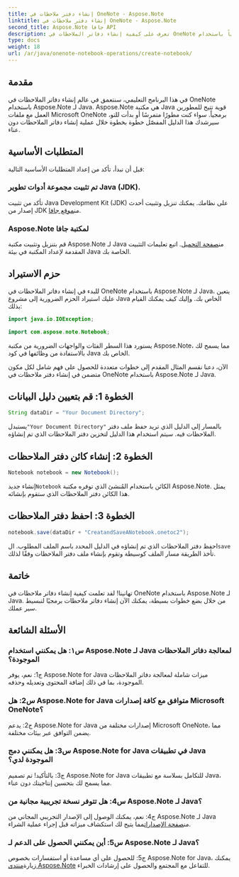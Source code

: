 ```yaml
---
title: إنشاء دفتر ملاحظات في OneNote - Aspose.Note
linktitle: إنشاء دفتر ملاحظات في OneNote - Aspose.Note
second_title: Aspose.Note جافا API
description: تعرف على كيفية إنشاء دفاتر الملاحظات في OneNote برمجياً باستخدام Aspose.Note لـ Java. قم بتبسيط سير عملك باستخدام هذا الدليل المفصّل خطوة بخطوة.
type: docs
weight: 18
url: /ar/java/onenote-notebook-operations/create-notebook/
---
```

## مقدمة

في هذا البرنامج التعليمي، سنتعمق في عالم إنشاء دفاتر الملاحظات في OneNote باستخدام Aspose.Note لـ Java. Aspose.Note هي مكتبة Java قوية تتيح للمطورين العمل مع ملفات Microsoft OneNote برمجياً. سواء كنت مطورًا متمرسًا أو بدأت للتو، سيرشدك هذا الدليل المفصّل خطوة بخطوة خلال عملية إنشاء دفاتر الملاحظات دون عناء.

## المتطلبات الأساسية

قبل أن نبدأ، تأكد من إعداد المتطلبات الأساسية التالية:

### تم تثبيت مجموعة أدوات تطوير Java (JDK).

تأكد من تثبيت Java Development Kit (JDK) على نظامك. يمكنك تنزيل وتثبيت أحدث إصدار من JDK من[موقع جافا](https://www.oracle.com/java/technologies/javase-jdk15-downloads.html).

### Aspose.Note لمكتبة جافا

 قم بتنزيل وتثبيت مكتبة Aspose.Note لـ Java من[صفحة التحميل](https://releases.aspose.com/note/java/). اتبع تعليمات التثبيت المقدمة لإعداد المكتبة في بيئة Java الخاصة بك.

## حزم الاستيراد

للبدء في إنشاء دفاتر الملاحظات في OneNote باستخدام Aspose.Note لـ Java، يتعين عليك استيراد الحزم الضرورية إلى مشروع Java الخاص بك. وإليك كيف يمكنك القيام بذلك:

```java
import java.io.IOException;

import com.aspose.note.Notebook;
```

يستورد هذا السطر الفئات والواجهات الضرورية من مكتبة Aspose.Note، مما يسمح لك بالاستفادة من وظائفها في كود Java الخاص بك.

الآن، دعنا نقسم المثال المقدم إلى خطوات متعددة للحصول على فهم شامل لكل مكون متضمن في إنشاء دفتر ملاحظات في OneNote باستخدام Aspose.Note لـ Java.

## الخطوة 1: قم بتعيين دليل البيانات

```java
String dataDir = "Your Document Directory";
```

 يستبدل`"Your Document Directory"` بالمسار إلى الدليل الذي تريد حفظ ملف دفتر الملاحظات فيه. سيتم استخدام هذا الدليل لتخزين دفتر الملاحظات الذي تم إنشاؤه.

## الخطوة 2: إنشاء كائن دفتر الملاحظات

```java
Notebook notebook = new Notebook();
```

 إنشاء جديد`Notebook` الكائن باستخدام المُنشئ الذي توفره مكتبة Aspose.Note. يمثل هذا الكائن دفتر الملاحظات الذي ستقوم بإنشائه.

## الخطوة 3: احفظ دفتر الملاحظات

```java
notebook.save(dataDir + "CreatandSaveANotebook.onetoc2");
```

 احفظ دفتر الملاحظات الذي تم إنشاؤه في الدليل المحدد باسم الملف المطلوب. ال`save` تأخذ الطريقة مسار الملف كوسيطة وتقوم بإنشاء ملف دفتر الملاحظات وفقًا لذلك.

## خاتمة

تهانينا! لقد تعلمت كيفية إنشاء دفاتر ملاحظات في OneNote باستخدام Aspose.Note لـ Java. من خلال بضع خطوات بسيطة، يمكنك الآن إنشاء دفاتر ملاحظات برمجيًا لتبسيط سير عملك.

## الأسئلة الشائعة

### س١: هل يمكنني استخدام Aspose.Note لـ Java لمعالجة دفاتر الملاحظات الموجودة؟

ج1: نعم، يوفر Aspose.Note for Java ميزات شاملة لمعالجة دفاتر الملاحظات الموجودة، بما في ذلك إضافة المحتوى وتعديله وحذفه.

### س2: هل Aspose.Note for Java متوافق مع كافة إصدارات Microsoft OneNote؟

ج2: يدعم Aspose.Note for Java إصدارات مختلفة من Microsoft OneNote، مما يضمن التوافق عبر بيئات مختلفة.

### س3: هل يمكنني دمج Aspose.Note for Java في تطبيقات Java الموجودة لدي؟

ج3: بالتأكيد! تم تصميم Aspose.Note for Java للتكامل بسلاسة مع تطبيقات Java، مما يسمح لك بتحسين إنتاجيتك دون عناء.

### س4: هل تتوفر نسخة تجريبية مجانية من Aspose.Note لـ Java؟

 ج4: نعم، يمكنك الوصول إلى الإصدار التجريبي المجاني من Aspose.Note لـ Java من[صفحة الإصدارات](https://releases.aspose.com/)مما يتيح لك استكشاف ميزاته قبل إجراء عملية الشراء.

### س5: أين يمكنني الحصول على الدعم لـ Aspose.Note لـ Java؟

 ج5: للحصول على أي مساعدة أو استفسارات بخصوص Aspose.Note for Java، يمكنك زيارة[منتدى Aspose.Note](https://forum.aspose.com/c/note/28) للتفاعل مع المجتمع والحصول على إرشادات الخبراء.